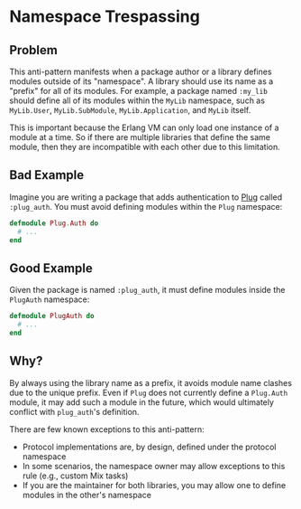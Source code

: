 # Namespace Trespassing

## Problem

This anti-pattern manifests when a package author or a library defines modules outside of its "namespace". A library should use its name as a "prefix" for all of its modules. For example, a package named `:my_lib` should define all of its modules within the `MyLib` namespace, such as `MyLib.User`, `MyLib.SubModule`, `MyLib.Application`, and `MyLib` itself.

This is important because the Erlang VM can only load one instance of a module at a time. So if there are multiple libraries that define the same module, then they are incompatible with each other due to this limitation.

## Bad Example

Imagine you are writing a package that adds authentication to [Plug](https://github.com/elixir-plug/plug) called `:plug_auth`. You must avoid defining modules within the `Plug` namespace:

```elixir
defmodule Plug.Auth do
  # ...
end
```

## Good Example

Given the package is named `:plug_auth`, it must define modules inside the `PlugAuth` namespace:

```elixir
defmodule PlugAuth do
  # ...
end
```

## Why?

By always using the library name as a prefix, it avoids module name clashes due to the unique prefix. Even if `Plug` does not currently define a `Plug.Auth` module, it may add such a module in the future, which would ultimately conflict with `plug_auth`'s definition.

There are few known exceptions to this anti-pattern:
- Protocol implementations are, by design, defined under the protocol namespace
- In some scenarios, the namespace owner may allow exceptions to this rule (e.g., custom Mix tasks)
- If you are the maintainer for both libraries, you may allow one to define modules in the other's namespace
